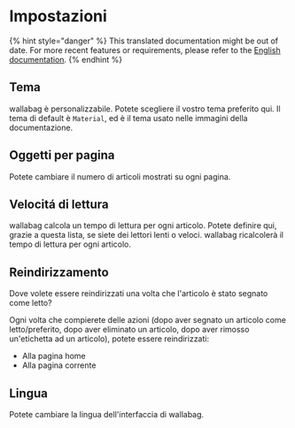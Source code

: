 # Impostazioni

{% hint style="danger" %}
This translated documentation might be out of date. For more recent features or requirements, please refer to the [English documentation](https://doc.wallabag.org/en/).
{% endhint %}

## Tema

wallabag è personalizzabile. Potete scegliere il vostro tema preferito
qui. Il tema di default è `Material`, ed è il tema usato nelle immagini
della documentazione.

## Oggetti per pagina

Potete cambiare il numero di articoli mostrati su ogni pagina.

## Velocitá di lettura

wallabag calcola un tempo di lettura per ogni articolo. Potete definire
qui, grazie a questa lista, se siete dei lettori lenti o veloci.
wallabag ricalcolerà il tempo di lettura per ogni articolo.

## Reindirizzamento
Dove volete essere reindirizzati una volta che l'articolo è stato segnato come letto?

Ogni volta che compierete delle azioni (dopo aver segnato un articolo come letto/preferito, dopo aver eliminato un articolo, dopo aver rimosso un'etichetta ad un articolo), potete essere reindirizzati:

-   Alla pagina home
-   Alla pagina corrente

## Lingua

Potete cambiare la lingua dell'interfaccia di wallabag.
